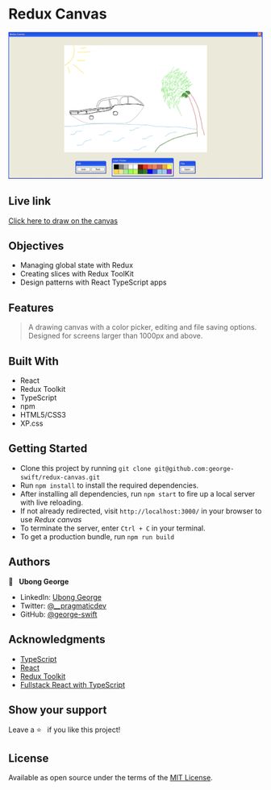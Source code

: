 # Redux Canvas
![](./public/screenshot.png)

## Live link
[Click here to draw on the canvas](https://redux-canvas.netlify.app/)
## Objectives
- Managing global state with Redux
- Creating slices with Redux ToolKit
- Design patterns with React TypeScript apps

## Features
> A drawing canvas with a color picker, editing and file saving options. Designed for screens larger than 1000px and above.

## Built With
- React
- Redux Toolkit
- TypeScript
- npm
- HTML5/CSS3
- XP.css

## Getting Started
- Clone this project by running `git clone git@github.com:george-swift/redux-canvas.git`
- Run `npm install` to install the required dependencies.
- After installing all dependencies, run `npm start` to fire up a local server with live reloading.
- If not already redirected, visit `http://localhost:3000/` in your browser to use _Redux canvas_
- To terminate the server, enter `Ctrl + C` in your terminal.
- To get a production bundle, run `npm run build`

## Authors

👤 &nbsp; **Ubong George**
- LinkedIn: [Ubong George](https://www.linkedin.com/in/ubong-itok)
- Twitter: [@\_\_pragmaticdev](https://twitter.com/__pragmaticdev)
- GitHub: [@george-swift](https://github.com/george-swift)

## Acknowledgments

- [TypeScript](https://www.typescriptlang.org/)
- [React](https://reactjs.org/)
- [Redux Toolkit](https://redux-toolkit.js.org/usage/usage-guide)
- [Fullstack React with TypeScript](https://newline.co/discord/)

## Show your support

Leave a :star:️ &nbsp; if you like this project!

## License

Available as open source under the terms of the [MIT License](https://opensource.org/licenses/MIT).